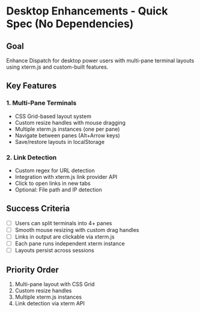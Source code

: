 # Desktop Enhancements - Quick Spec (No Dependencies)

## Goal
Enhance Dispatch for desktop power users with multi-pane terminal layouts using xterm.js and custom-built features.

## Key Features

### 1. Multi-Pane Terminals
- CSS Grid-based layout system
- Custom resize handles with mouse dragging
- Multiple xterm.js instances (one per pane)
- Navigate between panes (Alt+Arrow keys)
- Save/restore layouts in localStorage

### 2. Link Detection
- Custom regex for URL detection
- Integration with xterm.js link provider API
- Click to open links in new tabs
- Optional: File path and IP detection

## Success Criteria
- [ ] Users can split terminals into 4+ panes
- [ ] Smooth mouse resizing with custom drag handles
- [ ] Links in output are clickable via xterm.js
- [ ] Each pane runs independent xterm instance
- [ ] Layouts persist across sessions

## Priority Order
1. Multi-pane layout with CSS Grid
2. Custom resize handles
3. Multiple xterm.js instances
4. Link detection via xterm API